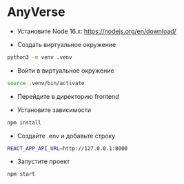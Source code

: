 # AnyVerse

- Установите Node 16.x: <https://nodejs.org/en/download/>

- Создать виртуальное окружение 
```bash
python3 -m venv .venv
```

- Bойти в виртуальное окружение
```bash
source .venv/bin/activate 
```

- Перейдите в директорию frontend

- Установите зависимости
```bash
npm install
```

- Создайте .env и добавьте строку
```bash
REACT_APP_API_URL=http://127.0.0.1:8000
```

- Запустите проект
```bash
npm start
```